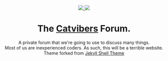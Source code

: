 <div align="center">
  <a href="https://github.com/Catvibers/catvibers.github.io/deployments">
    <img src="https://img.shields.io/github/deployments/catvibers/catvibers.me/github-pages?logo=github&style=for-the-badge">
  </a>
  <a href="https://github.com/Catvibers/catvibers.github.io/blob/main/LICENSE">
    <img src="https://img.shields.io/github/license/catvibers/catvibers.github.io?color=success&logo=creative%20commons&style=for-the-badge">
  </a><br>
  <h1>The <a href="https://catvibers.github.io/">Catvibers</a> Forum.</h1>
  <p>A private forum that we're going to use to discuss many things.<br>Most of us are inexperienced coders. As such, this will be a terrible website.<br>Theme forked from <a href="https://github.com/tareqdandachi/jekyll-shell-theme">Jekyll Shell Theme</a></p>
</div>
